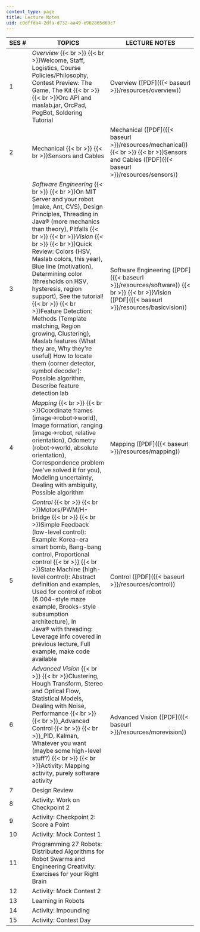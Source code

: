 ```yaml
---
content_type: page
title: Lecture Notes
uid: c0dffda4-2dfa-d732-aa49-e962865d69c7
---
```


| SES # | TOPICS | LECTURE NOTES |
| --- | --- | --- |
| 1 | _Overview_  {{< br >}}  {{< br >}}Welcome, Staff, Logistics, Course Policies/Philosophy, Contest Preview: The Game, The Kit  {{< br >}}  {{< br >}}Orc API and maslab.jar, OrcPad, PegBot, Soldering Tutorial | Overview ([PDF]({{< baseurl >}}/resources/overview)) |
| 2 | Mechanical  {{< br >}}  {{< br >}}Sensors and Cables | Mechanical ([PDF]({{< baseurl >}}/resources/mechanical))  {{< br >}}  {{< br >}}Sensors and Cables ([PDF]({{< baseurl >}}/resources/sensors)) |
| 3 | _Software Engineering_  {{< br >}}  {{< br >}}On MIT Server and your robot (make, Ant, CVS), Design Principles, Threading in Java® (more mechanics than theory), Pitfalls  {{< br >}}  {{< br >}}_Vision_  {{< br >}}  {{< br >}}Quick Review: Colors (HSV, Maslab colors, this year), Blue line (motivation), Determining color (thresholds on HSV, hysteresis, region support), See the tutorial!  {{< br >}}  {{< br >}}Feature Detection: Methods (Template matching, Region growing, Clustering), Maslab features (What they are, Why they're useful) How to locate them (corner detector, symbol decoder): Possible algorithm, Describe feature detection lab | Software Engineering ([PDF]({{< baseurl >}}/resources/software))  {{< br >}}  {{< br >}}Vision ([PDF]({{< baseurl >}}/resources/basicvision)) |
| 4 | _Mapping_  {{< br >}}  {{< br >}}Coordinate frames (image->robot->world), Image formation, ranging (image->robot, relative orientation), Odometry (robot->world, absolute orientation), Correspondence problem (we've solved it for you), Modeling uncertainty, Dealing with ambiguity, Possible algorithm | Mapping ([PDF]({{< baseurl >}}/resources/mapping)) |
| 5 | _Control_  {{< br >}}  {{< br >}}Motors/PWM/H-bridge  {{< br >}}  {{< br >}}Simple Feedback (low-level control): Example: Korea-era smart bomb, Bang-bang control, Proportional control  {{< br >}}  {{< br >}}State Machine (high-level control): Abstract definition and examples, Used for control of robot (6.004-style maze example, Brooks-style subsumption architecture), In Java® with threading: Leverage info covered in previous lecture, Full example, make code available | Control ([PDF]({{< baseurl >}}/resources/control)) |
| 6 | _Advanced Vision_  {{< br >}}  {{< br >}}Clustering, Hough Transform, Stereo and Optical Flow, Statistical Models, Dealing with Noise, Performance  {{< br >}}  {{< br >}}_Advanced Control  {{< br >}}  {{< br >}}_PID, Kalman, Whatever you want (maybe some high-level stuff?)  {{< br >}}  {{< br >}}Activity: Mapping activity, purely software activity | Advanced Vision ([PDF]({{< baseurl >}}/resources/morevision)) |
| 7 | Design Review | &nbsp; |
| 8 | Activity: Work on Checkpoint 2 | &nbsp; |
| 9 | Activity: Checkpoint 2: Score a Point | &nbsp; |
| 10 | Activity: Mock Contest 1 | &nbsp; |
| 11 | Programming 27 Robots: Distributed Algorithms for Robot Swarms and Engineering Creativity: Exercises for your Right Brain | &nbsp; |
| 12 | Activity: Mock Contest 2 | &nbsp; |
| 13 | Learning in Robots | &nbsp; |
| 14 | Activity: Impounding | &nbsp; |
| 15 | Activity: Contest Day |